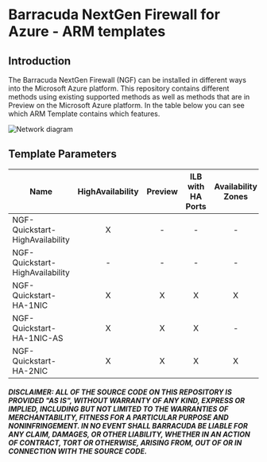 # Barracuda NextGen Firewall for Azure - ARM templates

## Introduction

The Barracuda NextGen Firewall (NGF) can be installed in different ways into the Microsoft Azure platform. This repository contains different methods using existing supported methods as well as methods that are in Preview on the Microsoft Azure platform. In the table below you can see which ARM Template contains which features.

![Network diagram](https://raw.githubusercontent.com/jvhoof/ngf-azure-templates/master/NGF-Quickstart-HA-1NIC/images/ngf-ha.png)

## Template Parameters
| Name | HighAvailability | Preview | ILB with HA Ports | Availability Zones | 1 NIC | 2 NIC
|---|:---:|:---:|:---:|:---:|:---:|:---:
| NGF-Quickstart-HighAvailability | X | - | - | - | - | - 
| NGF-Quickstart-HighAvailability | - | - | - | - | - | - 
| NGF-Quickstart-HA-1NIC | X | X | X | X | X | - 
| NGF-Quickstart-HA-1NIC-AS | X | X | X | - | X | - 
| NGF-Quickstart-HA-2NIC | X | X | X | X | X | - 

##### DISCLAIMER: ALL OF THE SOURCE CODE ON THIS REPOSITORY IS PROVIDED "AS IS", WITHOUT WARRANTY OF ANY KIND, EXPRESS OR IMPLIED, INCLUDING BUT NOT LIMITED TO THE WARRANTIES OF MERCHANTABILITY, FITNESS FOR A PARTICULAR PURPOSE AND NONINFRINGEMENT. IN NO EVENT SHALL BARRACUDA BE LIABLE FOR ANY CLAIM, DAMAGES, OR OTHER LIABILITY, WHETHER IN AN ACTION OF CONTRACT, TORT OR OTHERWISE, ARISING FROM, OUT OF OR IN CONNECTION WITH THE SOURCE CODE. #####
